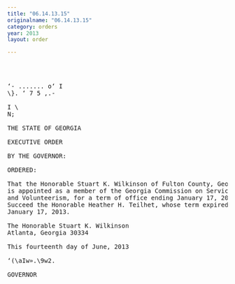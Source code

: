 ```yaml
---
title: "06.14.13.15"
originalname: "06.14.13.15"
category: orders
year: 2013
layout: order

---
```

<pre>
  
  

‘- ....... o‘ I
\}. ‘ 7 5 ,.-

I \
N;

THE STATE OF GEORGIA

EXECUTIVE ORDER

BY THE GOVERNOR:

ORDERED:

That the Honorable Stuart K. Wilkinson of Fulton County, Georgia,
is appointed as a member of the Georgia Commission on Service
and Volunteerism, for a term of office ending January 17, 2016, to
Succeed the Honorable Heather H. Teilhet, whose term expired
January 17, 2013.

The Honorable Stuart K. Wilkinson
Atlanta, Georgia 30334

This fourteenth day of June, 2013

‘(\aIw».\9w2.

GOVERNOR

</pre>
